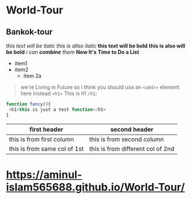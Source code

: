 # World-Tour
## Bankok-tour
*this text will be italic*
_this is allso italic_
**this text will be bold**
__this is also will be bold__
*i can **combine** them*
__Now It's Time to Do a List__


* item1
* item2
  * item 2a


> we're Living in Future so
> i think you should use an
`<addr>` element here instead
`<h1>` This is h1 `/h1`;

``` javaScript
function fancy(){
 <h1>this is just a test function</h1>
}
```

first header | second header
-|-
this is from first column | this is from second column
this is from same col of 1st | this is from different col of 2nd



# https://aminul-islam565688.github.io/World-Tour/
